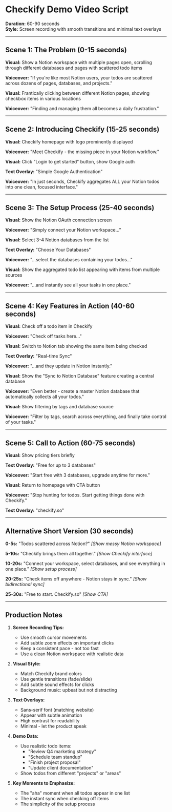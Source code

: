 # Checkify Demo Video Script

**Duration:** 60-90 seconds  
**Style:** Screen recording with smooth transitions and minimal text overlays

---

## Scene 1: The Problem (0-15 seconds)

**Visual:** Show a Notion workspace with multiple pages open, scrolling through different databases and pages with scattered todo items

**Voiceover:** "If you're like most Notion users, your todos are scattered across dozens of pages, databases, and projects."

**Visual:** Frantically clicking between different Notion pages, showing checkbox items in various locations

**Voiceover:** "Finding and managing them all becomes a daily frustration."

---

## Scene 2: Introducing Checkify (15-25 seconds)

**Visual:** Checkify homepage with logo prominently displayed

**Voiceover:** "Meet Checkify - the missing piece in your Notion workflow."

**Visual:** Click "Login to get started" button, show Google auth

**Text Overlay:** "Simple Google Authentication"

**Voiceover:** "In just seconds, Checkify aggregates ALL your Notion todos into one clean, focused interface."

---

## Scene 3: The Setup Process (25-40 seconds)

**Visual:** Show the Notion OAuth connection screen

**Voiceover:** "Simply connect your Notion workspace..."

**Visual:** Select 3-4 Notion databases from the list

**Text Overlay:** "Choose Your Databases"

**Voiceover:** "...select the databases containing your todos..."

**Visual:** Show the aggregated todo list appearing with items from multiple sources

**Voiceover:** "...and instantly see all your tasks in one place."

---

## Scene 4: Key Features in Action (40-60 seconds)

**Visual:** Check off a todo item in Checkify

**Voiceover:** "Check off tasks here..."

**Visual:** Switch to Notion tab showing the same item being checked

**Text Overlay:** "Real-time Sync"

**Voiceover:** "...and they update in Notion instantly."

**Visual:** Show the "Sync to Notion Database" feature creating a central database

**Voiceover:** "Even better - create a master Notion database that automatically collects all your todos."

**Visual:** Show filtering by tags and database source

**Voiceover:** "Filter by tags, search across everything, and finally take control of your tasks."

---

## Scene 5: Call to Action (60-75 seconds)

**Visual:** Show pricing tiers briefly

**Text Overlay:** "Free for up to 3 databases"

**Voiceover:** "Start free with 3 databases, upgrade anytime for more."

**Visual:** Return to homepage with CTA button

**Voiceover:** "Stop hunting for todos. Start getting things done with Checkify."

**Text Overlay:** "checkify.so"

---

## Alternative Short Version (30 seconds)

**0-5s:** "Todos scattered across Notion?" *[Show messy Notion workspace]*

**5-10s:** "Checkify brings them all together." *[Show Checkify interface]*

**10-20s:** "Connect your workspace, select databases, and see everything in one place." *[Show setup process]*

**20-25s:** "Check items off anywhere - Notion stays in sync." *[Show bidirectional sync]*

**25-30s:** "Free to start. Checkify.so" *[Show CTA]*

---

## Production Notes

1. **Screen Recording Tips:**
   - Use smooth cursor movements
   - Add subtle zoom effects on important clicks
   - Keep a consistent pace - not too fast
   - Use a clean Notion workspace with realistic data

2. **Visual Style:**
   - Match Checkify brand colors
   - Use gentle transitions (fade/slide)
   - Add subtle sound effects for clicks
   - Background music: upbeat but not distracting

3. **Text Overlays:**
   - Sans-serif font (matching website)
   - Appear with subtle animation
   - High contrast for readability
   - Minimal - let the product speak

4. **Demo Data:**
   - Use realistic todo items:
     - "Review Q4 marketing strategy"
     - "Schedule team standup"
     - "Finish project proposal"
     - "Update client documentation"
   - Show todos from different "projects" or "areas"

5. **Key Moments to Emphasize:**
   - The "aha" moment when all todos appear in one list
   - The instant sync when checking off items
   - The simplicity of the setup process